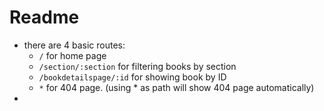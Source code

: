 # Readme


 - there are 4 basic routes:
   - `/` for home page
   - `/section/:section` for filtering books by section
   - `/bookdetailspage/:id` for showing book by ID
   - `*` for 404 page. (using * as path will show 404 page automatically)
 - 